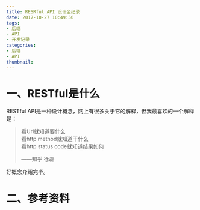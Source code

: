 ```yaml
---
title: RESRful API 设计全纪录
date: 2017-10-27 10:49:50
tags: 
- 后端
- API
- 开发记录
categories: 
- 后端
- API
thumbnail: 
---
```

# 一、RESTful是什么
RESTful API是一种设计概念，网上有很多关于它的解释，但我最喜欢的一个解释是：

> 看Url就知道要什么  
> 看http method就知道干什么  
> 看http status code就知道结果如何  
>  
> ——知乎 徐磊

好概念介绍完毕。

# 二、参考资料


